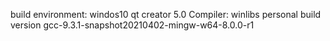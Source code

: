 build environment:
windos10
qt creator 5.0
Compiler: winlibs personal build version gcc-9.3.1-snapshot20210402-mingw-w64-8.0.0-r1

